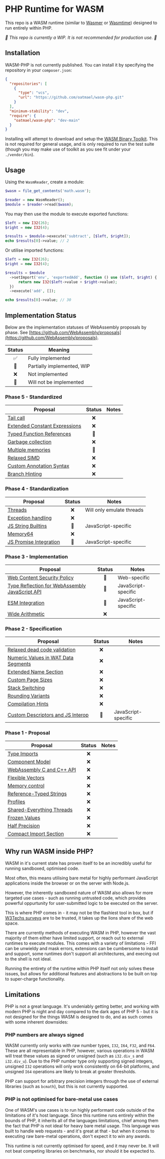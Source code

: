 # PHP Runtime for WASM
This repo is a WASM runtime (similar to [Wasmer](https://github.com/wasmerio/wasmer-php) or [Wasmtime](https://github.com/bytecodealliance/wasmtime)) designed to run entirely within PHP.

*🚧 This repo is currently a WIP. It is not recommended for production use. 🚧*

## Installation
WASM-PHP is not currently published. You can install it by specifying the repository in your `composer.json`:
```json
{
  "repositories": [
    {
      "type": "vcs",
      "url": "https://github.com/oatmael/wasm-php.git"
    }
  ],
  "minimum-stability": "dev",
  "require": {
    "oatmael/wasm-php": "dev-main"
  }
}
```

Installing will attempt to download and setup the [WASM Binary Toolkit](https://github.com/WebAssembly/wabt). This is not required for general usage, and is only required to run the test suite (though you may make use of toolkit as you see fit under your `./vendor/bin`).

## Usage
Using the `WasmReader`, create a module:

```php
$wasm = file_get_contents('math.wasm');

$reader = new WasmReader();
$module = $reader->read($wasm);
```

You may then use the module to execute exported functions:
```php
$left = new I32(26);
$right = new I32(4);

$results = $module->execute('subtract', [$left, $right]);
echo $results[0]->value; // 2
```

Or utilise imported functions:
```php
$left = new I32(26);
$right = new I32(4);

$results = $module
  ->setImport('env', 'exportedAdd', function () use ($left, $right) {
      return new I32($left->value + $right->value);
  })
  ->execute('add', []);

echo $results[0]->value; // 30
```

## Implementation Status
Below are the implementation statuses of WebAssembly proposals by phase. See [https://github.com/WebAssembly/proposals](https://github.com/WebAssembly/proposals).

| Status | Meaning |
|:--------:|---------|
| ✅ | Fully implemented |
| 🚧 | Partially implemented, WIP |
| ❌ | Not implemented |
| 🚫 | Will not be implemented |

### Phase 5 - Standardized
| Proposal | Status | Notes |
|----------|:--------:|--------|
| [Tail call](https://github.com/WebAssembly/tail-call) | ❌ |  |
| [Extended Constant Expressions](https://github.com/WebAssembly/extended-const) | ❌ |  |
| [Typed Function References](https://github.com/WebAssembly/function-references) | 🚧 |  |
| [Garbage collection](https://github.com/WebAssembly/gc) | ❌ |  |
| [Multiple memories](https://github.com/WebAssembly/multi-memory) | 🚧 |  |
| [Relaxed SIMD](https://github.com/WebAssembly/relaxed-simd) | ❌ |  |
| [Custom Annotation Syntax](https://github.com/WebAssembly/annotations) | ❌ |  |
| [Branch Hinting](https://github.com/WebAssembly/branch-hinting) | ❌ |  |

### Phase 4 - Standardization
| Proposal | Status | Notes |
|----------|:--------:|--------|
| [Threads](https://github.com/webassembly/threads) | ❌ | Will only emulate threads |
| [Exception handling](https://github.com/WebAssembly/exception-handling) | ❌ |  |
| [JS String Builtins](https://github.com/WebAssembly/js-string-builtins) | 🚫 | JavaScript-specific |
| [Memory64](https://github.com/WebAssembly/memory64) | ❌ |  |
| [JS Promise Integration](https://github.com/WebAssembly/js-promise-integration) | 🚫 | JavaScript-specific |

### Phase 3 - Implementation
| Proposal | Status | Notes |
|----------|:--------:|--------|
| [Web Content Security Policy](https://github.com/WebAssembly/content-security-policy) | 🚫 | Web-specific |
| [Type Reflection for WebAssembly JavaScript API](https://github.com/WebAssembly/js-types) | 🚫 | JavaScript-specific |
| [ESM Integration](https://github.com/WebAssembly/esm-integration) | 🚫 | JavaScript-specific |
| [Wide Arithmetic](https://github.com/WebAssembly/wide-arithmetic) | ❌ |  |

### Phase 2 - Specification
| Proposal | Status | Notes |
|----------|:--------:|--------|
| [Relaxed dead code validation](https://github.com/WebAssembly/relaxed-dead-code-validation) | ❌ |  |
| [Numeric Values in WAT Data Segments](https://github.com/WebAssembly/wat-numeric-values) | ❌ |  |
| [Extended Name Section](https://github.com/WebAssembly/extended-name-section) | ❌ |  |
| [Custom Page Sizes](https://github.com/WebAssembly/custom-page-sizes) | ❌ |  |
| [Stack Switching](https://github.com/WebAssembly/stack-switching) | ❌ |  |
| [Rounding Variants](https://github.com/WebAssembly/rounding-mode-control) | ❌ |  |
| [Compilation Hints](https://github.com/WebAssembly/compilation-hints) | ❌ |  |
| [Custom Descriptors and JS Interop](https://github.com/WebAssembly/custom-descriptors) | 🚫 | JavaScript-specific |

### Phase 1 - Proposal
| Proposal | Status | Notes |
|----------|:--------:|--------|
| [Type Imports](https://github.com/WebAssembly/proposal-type-imports) | ❌ |  |
| [Component Model](https://github.com/WebAssembly/component-model) | ❌ |  |
| [WebAssembly C and C++ API](https://github.com/WebAssembly/wasm-c-api) | ❌ |  |
| [Flexible Vectors](https://github.com/WebAssembly/flexible-vectors) | ❌ |  |
| [Memory control](https://github.com/WebAssembly/memory-control) | ❌ |  |
| [Reference-Typed Strings](https://github.com/WebAssembly/stringref) | ❌ |  |
| [Profiles](https://github.com/WebAssembly/profiles) | ❌ |  |
| [Shared-Everything Threads](https://github.com/WebAssembly/shared-everything-threads) | ❌ |  |
| [Frozen Values](https://github.com/WebAssembly/frozen-values) | ❌ |  |
| [Half Precision](https://github.com/WebAssembly/half-precision) | ❌ |  |
| [Compact Import Section](https://github.com/WebAssembly/compact-import-section) | ❌ |  |

## Why run WASM inside PHP?
WASM in it's current state has proven itself to be an incredibly useful for running sandboxed, optimised code.

Most often, this means utilising bare metal for highly performant JavaScript applications inside the browser or on the server with Node.js.

However, the inherently sandboxed nature of WASM also allows for more targeted use cases - such as running untrusted code, which provides powerful oppurtunity for user-submitted logic to be executed on the server.

This is where PHP comes in - it may not be the flashiest tool in box, but if [W3Techs surveys](https://w3techs.com/technologies/overview/programming_language) are to be trusted, it takes up the lions share of the web space.

There are currently methods of executing WASM in PHP, however the vast majority of them either have limited support, or reach out to external runtimes to execute modules. This comes with a variety of limitations - FFI can be unwieldy and mask errors, extensions can be cumbersome to install and support, some runtimes don't support all architectures, and execing out to the shell is not ideal.

Running the entirety of the runtime within PHP itself not only solves these issues, but allows for additional features and abstractions to be built on top to super-charge functionality.

## Limitations
PHP is not a great language. It's undeniably getting better, and working with modern PHP is night and day compared to the dark ages of PHP 5 - but it is not designed for the things WASM is designed to do, and as such comes with some inherent downsides:

### PHP numbers are always signed
WASM currently only works with raw number types, `I32`, `I64`, `F32`, and `F64`. These are all representable in PHP, however, various operations in WASM will treat these values as signed or unsigned (such as `i32.div_s` and `i32.div_u`). Due to the PHP number type only supporting signed integers, unsigned `I32` operations will only work consistently on 64-bit platforms, and unsigned `I64` operations are likely to break at greater thresholds.

PHP can support for arbitrary precision integers through the use of external libraries (such as `bcmath`), but this is not currently supported.

### PHP is not optimised for bare-metal use cases
One of WASM's use cases is to run highly performant code outside of the limitations of it's host language. Since this runtime runs entirely within the bounds of PHP, it inherits all of the languages limitations, chief among them the fact that PHP is not ideal for heavy bare metal usage. This language was built to handle web requests - and it's great at that - but when it comes to executing raw bare-metal operations, don't expect it to win any awards.

This runtime is not currently optimised for speed, and it may never be. It will not beat competing libraries on benchmarks, nor should it be expected to.

